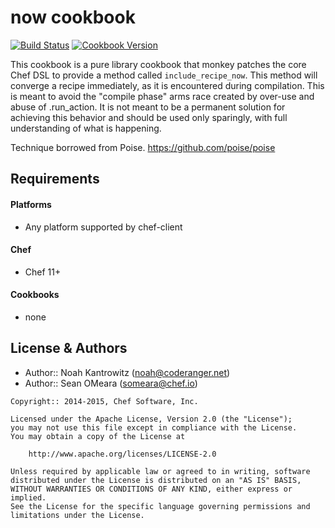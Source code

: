 now cookbook
============

[![Build Status](https://travis-ci.org/chef-cookbooks/now.svg?branch=master)](http://travis-ci.org/chef-cookbooks/now)
[![Cookbook Version](https://img.shields.io/cookbook/v/now.svg)](https://supermarket.chef.io/cookbooks/now)

This cookbook is a pure library cookbook that monkey patches the core
Chef DSL to provide a method called `include_recipe_now`. This method
will converge a recipe immediately, as it is encountered during
compilation. This is meant to avoid the "compile phase" arms race
created by over-use and abuse of .run_action. It is not meant to be a
permanent solution for achieving this behavior and should be used only
sparingly, with full understanding of what is happening.

Technique borrowed from Poise. https://github.com/poise/poise


Requirements
------------
#### Platforms
- Any platform supported by chef-client

#### Chef
- Chef 11+

#### Cookbooks
- none


License & Authors
-----------------
- Author:: Noah Kantrowitz (<noah@coderanger.net>)
- Author:: Sean OMeara (<someara@chef.io>)

```text
Copyright:: 2014-2015, Chef Software, Inc.

Licensed under the Apache License, Version 2.0 (the "License");
you may not use this file except in compliance with the License.
You may obtain a copy of the License at

    http://www.apache.org/licenses/LICENSE-2.0

Unless required by applicable law or agreed to in writing, software
distributed under the License is distributed on an "AS IS" BASIS,
WITHOUT WARRANTIES OR CONDITIONS OF ANY KIND, either express or implied.
See the License for the specific language governing permissions and
limitations under the License.
```
